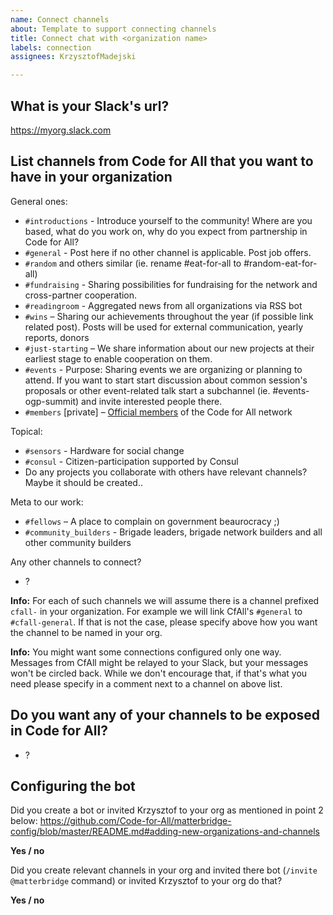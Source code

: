 ```yaml
---
name: Connect channels
about: Template to support connecting channels
title: Connect chat with <organization name>
labels: connection
assignees: KrzysztofMadejski

---
```


<!-- Hi! How are you? I hope you're good. -->
<!-- This template will help you to connect your organization's Slack to Code for All's one. Type in answers in sections below. Opening an issue is starting a conversation here on Github, so we will be able to clarify any of your doubts later. -->


## What is your Slack's url?

https://myorg.slack.com


## List channels from Code for All that you want to have in your organization

<!-- Below we propose a list of default channels. If you don't want any just delete them from the list. -->

General ones:
- `#introductions` - Introduce yourself to the community! Where are you based, what do you work on, why do you expect from partnership in Code for All? 
- `#general` - Post here if no other channel is applicable. Post job offers.
- `#random` and others similar (ie. rename #eat-for-all to #random-eat-for-all)
- `#fundraising` - Sharing possibilities for fundraising for the network and cross-partner cooperation. 
- `#readingroom` - Aggregated news from all organizations via RSS bot
- `#wins` – Sharing our achievements throughout the year (if possible link related post). Posts will be used for external communication, yearly reports, donors 
- `#just-starting` – We share information about our new projects at their earliest stage to enable cooperation on them.
- `#events` - Purpose: Sharing events we are organizing or planning to attend. If you want to start start discussion about common session's proposals or other event-related talk start a subchannel (ie. #events-ogp-summit) and invite interested people there.
- `#members` [private] – [Official members](https://codeforall.org/members) of the Code for All network

Topical:
- `#sensors` - Hardware for social change
- `#consul` - Citizen-participation supported by Consul
- Do any projects you collaborate with others have relevant channels? Maybe it should be created..

Meta to our work:
- `#fellows` – A place to complain on government beaurocracy ;) 
- `#community_builders` - Brigade leaders, brigade network builders and all other community builders

Any other channels to connect?
- ?

**Info:** For each of such channels we will assume there is a channel prefixed `cfall-` in your organization. For example we will link CfAll's `#general` to `#cfall-general`. If that is not the case, please specify above how you want the channel to be named in your org.

**Info:** You might want some connections configured only one way. Messages from CfAll might be relayed to your Slack, but your messages won't be circled back. While we don't encourage that, if that's what you need please specify in a comment next to a channel on above list.

## Do you want any of your channels to be exposed in Code for All?

<!-- Maybe you want your #general channel (if it's public) to be exposed in CfAll as #your-org-general? -->

- ?


## Configuring the bot

<!-- We need a bot configured in your workspace that will relay messages to other bots in other organizations. -->

Did you create a bot or invited Krzysztof to your org as mentioned in point 2 below:
https://github.com/Code-for-All/matterbridge-config/blob/master/README.md#adding-new-organizations-and-channels

**Yes / no**

Did you create relevant channels in your org and invited there bot (`/invite @matterbridge` command) or invited Krzysztof to your org do that?

**Yes / no**
